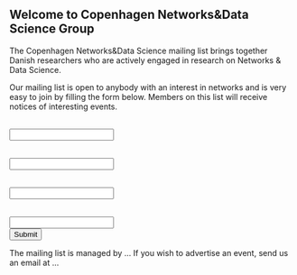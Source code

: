 ## Welcome to Copenhagen Networks&Data Science Group

The Copenhagen Networks&Data Science mailing list brings together Danish researchers who are actively engaged in research on Networks & Data Science. 

Our mailing list is open to anybody with an interest in networks and is very easy to join by filling the form below.
Members on this list will receive notices of interesting events. 

  <form name="gform" id="gform" enctype="text/plain" action="https://docs.google.com/forms/d/e/1FAIpQLSeXD5_I95sB7t9vcdhYmSQRaqlmPpBya5Ryd7CTEHdVIQQ6BA/formResponse?" target="hidden_iframe" onsubmit="submitted=true;">
  <p First name: name="first_name"></p> <br>
  <input type="text" name="entry.1768266154" id="entry.1768266154" required><br>
  <p Last name: name="last_name"></p> <br>
  <input type="text" name="entry.937911144" id="entry.937911144" required><br>
  <p Email: name="email"></p> <br>
  <input type="email" name="entry.1551577756" id="entry.1551577756" required><br>
  <p Organization: name="organization"></p> <br>
  <input type="text" name="entry.477696347" id="entry.477696347" required><br>
  <input type="submit" value="Submit">
</form>
<iframe name="hidden_iframe" id="hidden_iframe" style="display:none;" onload="if(submitted) {}"></iframe>



<script src="https://code.jquery.com/jquery-3.4.1.min.js"></script>
<script type="text/javascript">var submitted=false;</script>
<script type="text/javascript">
$('#gform').on('submit', function(e) {
  $('#gform *').fadeOut(2000);
  $('#first_name *').fadeOut(2000);
  $('#last_name *').fadeOut(2000);
  $('#email *').fadeOut(2000);
  $('#organization *').fadeOut(2000);
  $('#gform').prepend('Your submission has been processed...');
  });
</script>


The mailing list is managed by ... If you wish to advertise an event, send us an email at ...

